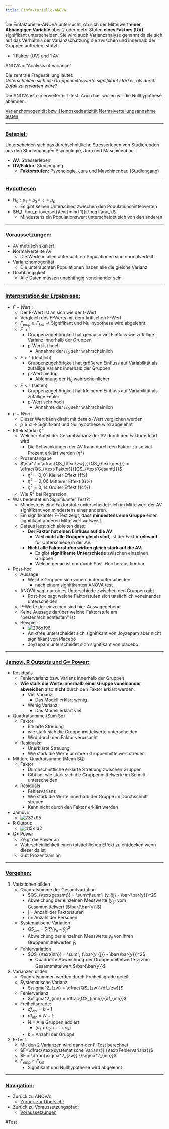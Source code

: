```yaml
---
title: Einfaktorielle-ANOVA
---
```


Die Einfaktorielle-ANOVA untersucht, ob sich der Mittelwert **einer Abhängigen Variable** über 2 oder mehr Stufen **eines Faktors (UV)** signifikant unterscheiden. Sie wird auch Varianzanalyse genannt da sie sich auf das Verhältnis der Varianzschätzung die zwischen und innerhalb der Gruppen auftreten, stützt .

* 1 Faktor (UV) und 1 AV

ANOVA = "Analysis of variance"

Die zentrale Fragestellung lautet:  
*Unterscheiden sich die Gruppenmittelwerte signifikant stärker, als durch Zufall zu erwarten wäre?*

Die ANOVA ist ein erweiterter t-test. Auch hier wollen wir die Nullhypothese ablehnen.

[Varianzhomogenität bzw. Homoskedastizität](/varianzhomogenitaet-bzw-homoskedastizitaet)
[Normalverteilungsannahme testen](/normalverteilungsannahme-testen)

---

### <u>Beispiel:</u>

Unterscheiden sich das durchschnittliche Stresserleben von Studierenden aus den Studiengängen Psychologie, Jura und Maschinenbau.

* **AV**: Stresserleben
* **UV/Faktor**: Studiengang
  * **Faktorstufen:** Psychologie, Jura und Maschinenbau (Studiengang)

---

### <u>Hypothesen</u>

* $H_0: \mu_1 = \mu_2 = \; .; = \mu_p$
  * Es gibt keinen Unterschied zwischen den Populationsmittelwerten
* $H_1: \mu_p \overset{\text{mind 1}}{\neq}  \mu_k$
  * Mindestens ein Populationswert unterscheidet sich von den anderen

---

### <u>Voraussetzungen:</u>

* AV metrisch skaliert
* Normalverteilte AV
  * Die Werte in allen untersuchten Populationen sind normalverteilt
* Varianzhomogenität
  * Die untersuchten Populationen haben alle die gleiche Varianz
* Unabhängigkeit
  * Alle Daten müssen unabhängig voneinander sein

---

### <u>Interpretation der Ergebnisse:</u>

* $F-Wert$ :
  * Der F-Wert ist an sich wie der t-Wert
  * Vergleich des F-Werts mit dem kritischen F-Wert
  * $F_{emp}\ge F_{krit}$
    → Signifikant und Nullhypothese wird abgelehnt
  * $F\approx 1$
    * Gruppenzugehörigkeit hat genauso viel Einfluss wie zufällige Varianz innerhalb der Gruppen
    * p-Wert ist hoch
      * Annahme der $H_0$ sehr wahrscheinlich
  * $F>1$ (deutlich)
    * Gruppenzugehörigkeit hat größeren Einfluss auf Variabilität als zufällige Varianz innerhalb der Gruppen
    * p-Wert niedrig
      * Ablehnung der $H_0$ wahrscheinlicher
  * $F<1$ (selten)
    * Gruppenzugehörigkeit hat kleineren Einfluss auf Variabilität als zufällige Fehler
    * p-Wert sehr hoch
      * Annahme der $H_0$ sehr wahrscheinlich
* $p-Wert$:
  * Dieser Wert kann direkt mit dem $\alpha$-Wert verglichen werden
  * $p \ge \alpha$
    → Signifikant und Nullhypothese wird abgelehnt
* Effektstärke $\eta^2$
  * Welcher Anteil der Gesamtvarianz der AV durch den Faktor erklärt wird
    * Die Schwankungen der AV kann durch den Faktor zu so viel Prozent erklärt werden ($\eta^2$)
  * Prozentangabe
  * $\eta^2 = \dfrac{QS_{\text{zw}}}{QS_{\text{ges}}} = \dfrac{QS_{\text{Faktor}}}{QS_{\text{Gesamt}}}$
    * $\eta^2=0,01$ Kleiner Effekt (1%)
    * $\eta^2=0,06$ Mittlerer Effekt (6%)
    * $\eta^2=0,14$ Großer Effekt (14%)
  * Wie $R^2$ bei Regression
* Was bedeutet ein Signifikanter Test?:
  * Mindestens eine Faktorstufe unterscheidet sich im Mittelwert der AV signifikant von mindestens einer anderen.
  * Ein signifikanter F-Test zeigt, dass **mindestens eine Gruppe** einen signifikant anderen Mittelwert aufweist.
  * Daraus lässt sich ableiten dass;
    * **Der Faktor hat einen Einfluss auf die AV**
      * Weil **nicht alle Gruppen gleich sind**, ist der Faktor **relevant** für Unterschiede in der AV.
    * **Nicht alle Faktorstufen wirken gleich stark auf die AV.**
      * Es gibt **signifikante Unterschiede** zwischen einzelnen Gruppen
      * Welche genau ist nur durch Post-Hoc heraus findbar
* Post-hoc
  * Aussage:
    * Welche Gruppen sich voneinander unterscheiden
      * nach einem signifikanten ANOVA test
  * ANOVA sagt nur ob es Unterschiede zwischen den Gruppen gibt
    * Post-hoc sagt welche Faktorstufen sich tatsächlich voneinander unterscheiden
  * P-Werte der einzelnen sind hier Aussagegebend
  * Keine Aussage darüber welche Faktorstufe am "besten/schlechtesten" ist
  * Beispiel:
    * ![296x196](posthoctest.png
  )
    * Anixfree unterscheidet sich signifikant von Joyzepam aber nicht signifikant von Placebo
    * Joyzepam unterscheidet sich signifikant von placebo

---

### <u>Jamovi, R Outputs und G\* Power:</u>

* Residuals
  * Fehlervarianz bzw. Varianz innerhalb der Gruppen
  * **Wie stark die Werte innerhalb einer Gruppe voneinander abweichen** also **nicht** durch den Faktor erklärt werden.
    * Viel Varianz:
      * Das Modell erklärt wenig
    * Wenig Varianz
      * Das Modell erklärt viel
* Quadratsumme (Sum Sq)
  * Faktor:
    * Erklärte Streuung
    * wie stark sich die Gruppenmittelwerte unterscheiden
    * Wird durch den Faktor verursacht
  * Residuals:
    * Unerklärte Streuung
    * Wie stark die Werte um ihren Gruppenmittelwert streuen.
* Mittlere Quadratsumme (Mean SQ)
  * Faktor
    * Durchschnittliche erklärte Streuung zwischen Gruppen
    * Gibt an, wie stark sich die Gruppenmittelwerte im Schnitt unterscheiden
  * Residuals
    * Fehlervarianz
    * Wie stark die Werte innerhalb der Gruppe im Durchschnitt streuen
    * Kann nicht durch den Faktor erklärt werden
* Jamovi:
  * ![232x95](eanjamovi.png)
* R Output:
  * ![415x132](eanrout.png)
* G\* Power
  * Zeigt die Power an
  * Wahrscheinlichkeit einen tatsächlichen Effekt zu entdecken wenn dieser da ist
  * Gibt Prozentzahl an

---

### <u>Vorgehen:</u>

1. Variationen bilden
   * Quadratsumme der Gesamtvariation
     * $QS_{\text{gesamt}} = \sum^j\sum^i (y_{ij} - \bar{\bar{y}})^2$
     * Abweichung der einzelnen Messwerte ($y_{ij}$) vom Gesamtmittelwert ($\bar{\bar{y}}$)
     * j = Anzahl der Faktorstufen
     * i = Anzahl der Personen
   * Systematische Variation
     * $QS_{\text{zw}} = \sum^j\sum^i (y_{ij} - \bar{y}_j)^2$
     * Abweichung der einzelnen Messwerte $y_{ij}$ von ihren Gruppenmittelwerten $\bar{y}_i$
   * Fehlervariation
     * $QS_{\text{inn}} = \sum^j (\bar{y_{j}} - \bar{\bar{y}})^2$
       * Quadrierte Abweichung der Gruppenmittelwerte $y_{j}$ zum Gesamtmittelwert $\bar{\bar{y}}$
1. Varianzen bilden
   * Quadratsummen werden durch Freiheitsgrade geteilt
   * Systematische Varianz
     * $\sigma^2_{zw} = \dfrac{QS_{zw}}{df_{zw}}$
   * Fehlervarianz
     * $\sigma^2_{inn} = \dfrac{QS_{innn}}{df_{inn}}$
   * Freiheitsgrade:
     * $df_{zw} = k-1$
     * $df_{inn} = N-k$
     * N = Alle Gruppen addiert
       * ($n_1+n_2 + ... + n_k)$
     * k = Anzahl der Gruppe
1. F-Test
   * Mit den 2 Varianzen wird dann der F-Test berechnet
   * $F=\dfrac{\text{systematische Varianz}} {\text{Fehlervarianz}}$
   * $F = \dfrac{\sigma^2_{zw}} {\sigma^2_{inn}}$
   * $F_{emp}\ge F_{krit}$
     * Signifikant und Nullhypothese wird abgelehnt

---

### <u>Navigation:</u>

* Zurück zu ANOVA:
  * [Zurück zur Übersicht](/anova)
* Zurück zu Voraussetzungspfad:
  * [Voraussetzungen](/faktoren-anzahl)

\#Test
